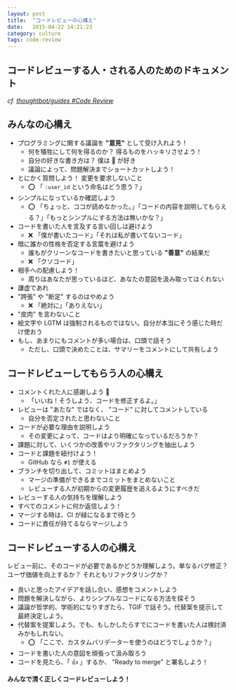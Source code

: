 ```yaml
---
layout: post
title:  "コードレビューの心構え"
date:   2015-04-22 14:21:23
category: culture
tags: code-review
---
```


## コードレビューする人・される人のためのドキュメント

_cf. [thoughtbot/guides #Code Review](https://github.com/thoughtbot/guides/tree/master/code-review)_

## みんなの心構え

- プログラミングに関する議論を __"意見"__ として受け入れよう！
    - 何を犠牲にして何を得るのか？ 得るものをハッキリさせよう！
    - 自分の好きな書き方は？ 僕は :flags: が好き
    - 議論によって、問題解決までショートカットしよう！
- とにかく質問しよう！ 変更を要求しないこと
    - :o: 「 `:user_id` という命名はどう思う？」
- シンプルになっているか確認しよう
    - :o: 「ちょっと、ココが読めなかった。」「コードの内容を説明してもらえる？」「もっとシンプルにする方法は無いかな？」
- コードを書いた人を言及する言い回しは避けよう
    - :x: 「僕が書いたコード」「それは私が書いてないコード」
- 暗に誰かの性格を否定する言葉を避けよう
    - 誰もがクリーンなコードを書きたいと思っている __"善意"__ の結果だ
    - :x: 「クソコード」
- 相手への配慮しよう！
    - 周りはあなたが思っているほど、あなたの意図を汲み取ってはくれない
- 謙虚であれ
- "誇張" や "断定" するのはやめよう
    - :x: 「絶対に」「ありえない」
- "皮肉" を言わないこと
- 絵文字や LGTM は強制されるものではない。自分が本当にそう感じた時だけ使おう
- もし、あまりにもコメントが多い場合は、口頭で話そう
    - ただし、口頭で決めたことは、サマリーをコメントにして共有しよう

## コードレビューしてもらう人の心構え

- コメントくれた人に感謝しよう :bow:
    - 「いいね！そうしよう、コードを修正するよ。」
- レビューは "あたな" ではなく、 "コード" に対してコメントしている
    - 自分を否定されたと思わないこと
- コードが必要な理由を説明しよう
    - その変更によって、コードはより明確になっているだろうか？
- 課題に対して、いくつかの改善やリファクタリングを抽出しよう
- コードと課題を紐付けよう！
    - GitHub なら `#1` が使える
- ブランチを切り出して、コミットはまとめよう
    - マージの準備ができるまでコミットをまとめないこと
    - レビューする人が初期からの変更履歴を追えるようにすべきだ
- レビューする人の気持ちを理解しよう
- すべてのコメントに何か返信しよう！
- マージする時は、CI が緑になるまで待とう
- コードに責任が持てるならマージしよう

## コードレビューする人の心構え

レビュー前に、そのコードが必要であるかどうか理解しよう。単なるバグ修正？ ユーザ価値を向上するか？ それともリファクタリングか？


- 良いと思ったアイデアを話し合い、感想をコメントしよう
- 問題を解決しながら、よりシンプルなコードになる方法を探そう
- 議論が哲学的、学術的になりすぎたら、TGIF で話そう。代替案を提示して最終決定しよう。
- 代替案を提案しよう。でも、もしかしたらすでにコードを書いた人は検討済みかもしれない。
    - :o: 「ここで、カスタムバリデーターを使うのはどうでしょうか？」
- コードを書いた人の意図を頑張って汲み取ろう
- コードを見たら、「 :+1: 」するか、 "Ready to merge" と署名しよう！

__みんなで清く正しくコードレビューしよう！__

